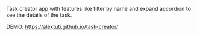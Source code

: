 
Task creator app with features like filter by name and expand accordion to see the details of the task.

DEMO: https://alextuti.github.io/task-creator/
